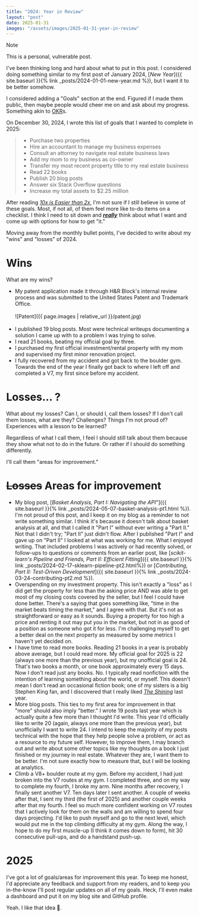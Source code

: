 ```yaml
---
title: "2024: Year in Review"
layout: "post"
date: 2025-01-31
images: "/assets/images/2025-01-31-year-in-review" 
---
```


> [!NOTE]
> 
> This is a personal, vulnerable post.

I've been thinking long and hard about what to put in this post.
I considered doing something similar to my first post of January 2024,
[_New Year_]({{ site.baseurl }}{% link _posts/2024-01-01-new-year.md %}), but I want it to be better somehow.

I considered adding a "Goals" section at the end.
Figured if I made them public, then maybe people would cheer me on and ask about my progress.
Something akin to [OKR](https://www.whatmatters.com/faqs/okr-meaning-definition-example)s.

On December 30, 2024, I wrote this list of goals that I wanted to complete in 2025:
> - Purchase two properties
> - Hire an accountant to manage my business expenses
> - Consult an attorney to navigate real estate business laws
> - Add my mom to my business as co-owner
> - Transfer my most recent property title to my real estate business
> - Read 22 books
> - Publish 20 blog posts
> - Answer six Stack Overflow questions
> - Increase my total assets to $2.25 million

After reading [_10x is Easier than 2x_](https://10xeasierbook.com/),
I'm not sure if I still believe in some of these goals.
Most, if not all, of them feel more like to-do items on a checklist.
I think I need to sit down and _**<u>really</u>**_ think about what I want and come up with options for how to get "it."

Moving away from the monthly bullet points, I've decided to write about my "wins" and "losses" of 2024.

# Wins
What are my wins?
- My patent application made it through H&R Block's internal review
  process and was submitted to the United States Patent and Trademark Office.<br>
  <br>
  ![Patent]({{ page.images | relative_url }}/patent.jpg)<br>
  <br>
- I published 19 blog posts.
  Most were technical writeups documenting a solution I came up with to a problem I was trying to solve.
- I read 21 books, beating my official goal by three.
- I purchased my first official investment/rental property with my mom and supervised my first minor renovation project.
- I fully recovered from my accident and got back to the boulder gym. 
  Towards the end of the year I finally got back to where I left off and completed a V7,
  my first since before my accident.

# Losses... ?
What about my losses?
Can I, or should I, call them losses?
If I don't call them losses, what are they?
Challenges?
Things I'm not proud of?
Experiences with a lesson to be learned?

Regardless of what I call them, I feel I should still talk about them because they show what not to do in the future.
Or rather if I should do something differently.

I'll call them "areas for improvement."

# ~~Losses~~ Areas for improvement
- My blog post,
[_Basket Analysis, Part I:
  Navigating the API_"]({{ site.baseurl }}{% link _posts/2024-05-07-basket-analysis-pt1.html %}).
  I'm not proud of this post, and I keep it on my blog as a reminder to not write something similar.
  I think it's because it doesn't talk about basket analysis at all,
  and that I called it "Part I" without ever writing a "Part II."
  Not that I didn't try; "Part II" just didn't flow.
  After I published "Part I" and gave up on "Part II" I looked at what was working for me.
  What I enjoyed writing.
  That included problems I was actively or had recently solved,
  or follow-ups to questions or comments from an earlier post,
  like [_scikit-learn's Pipeline and Friends, Part II: Efficient Fitting_]({{ site.baseurl }}{% link _posts/2024-02-17-sklearn-pipeline-pt2.html%})
  or [_Contributing, Part II: Test-Driven Development_]({{ site.baseurl }}{% link _posts/2024-03-24-contributing-pt2.md %}).
- Overspending on my investment property.
  This isn't exactly a "loss"
  as I did get the property for less than the asking price
  AND was able to get most of my closing costs covered by the seller,
  but I feel I could have done better.
  There's a saying that goes something like, "time in the market beats timing the market," and I agree with that.
  But it's not as straightforward or easy as it sounds.
  Buying a property for too high a price and renting it out may put you in the market,
  but not in as good of a position as someone who got it for less.
  I'm challenging myself to get a better deal on the next property as measured by some metrics I haven't yet decided on.
- I have time to read more books. 
  Reading 21 books in a year is probably above average, but I could read more.
  My official goal for 2025 is 22 (always one more than the previous year),
  but my unofficial goal is 24. That's two books a month, or one book approximately every 15 days.
  Now I don't read just any books.
  No.
  I typically read nonfiction with the intention of learning something about the world, or myself.
  This doesn't mean I don't read an occasional fiction book;
  one of my sisters is a big Stephen King fan, 
  and I discovered
  that I really liked [_The Shining_](https://www.goodreads.com/book/show/11588.The_Shining) last year.
- More blog posts.
  This ties to my first area for improvement in that "more" should also imply "better."
  I wrote 19 posts last year which is actually quite a few more than I thought I'd write.
  This year I'd officially like to write 20 (again, always one more than the previous year),
  but unofficially I want to write 24.
  I intend to keep the majority of my posts technical with the hope that they help people solve a problem,
  or act as a resource to my future self.
  However,
  to improve them, I may branch out
  and write about some other topics like my thoughts on a book I just finished or my journey in real estate.
  Whatever they are, I want them to be better.
  I'm not sure exactly how to measure that, but I will be looking at analytics.
- Climb a V8+ boulder route at my gym.
  Before my accident, I had just broken into the V7 routes at my gym.
  I completed three, and on my way to complete my fourth, I broke my arm.
  Nine months after recovery, I finally sent another V7.
  Ten days later I sent another.
  A couple of weeks after that, I sent my third (the first of 2025) and another couple weeks after that my fourth.
  I feel
  so much more confident working on V7 routes that I actively look for them on the walls
  and am willing to spend four days projecting.
  I'd like to push myself and go to the next level, which would put me in the top climbing difficulty at my gym.
  Along the way, I hope to do my first muscle-up (I think it comes down to form),
  hit 30 consecutive pull-ups, and do a handstand push-up.

# 2025
I've got a lot of goals/areas for improvement this year.
To keep me honest, I'd appreciate any feedback and support from my readers,
and to keep you in-the-know I'll post regular updates on all of my goals.
Heck, I'll even make a dashboard and put it on my blog site and GitHub profile.

Yeah.
I like that idea 🙂.

<script src="https://giscus.app/client.js"
        data-repo="it176131/it176131.github.io"
        data-repo-id="R_kgDOK1ukqg"
        data-category="Announcements"
        data-category-id="DIC_kwDOK1ukqs4CcOnS"
        data-mapping="pathname"
        data-strict="0"
        data-reactions-enabled="1"
        data-emit-metadata="0"
        data-input-position="top"
        data-theme="light"
        data-lang="en"
        data-loading="lazy"
        crossorigin="anonymous"
        async>
</script>